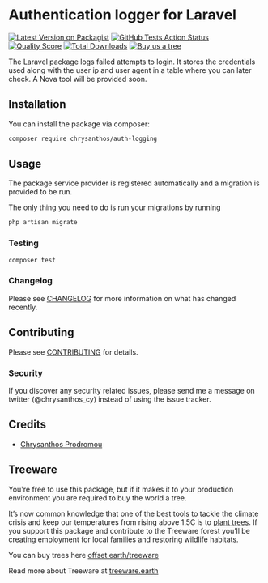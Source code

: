 # Authentication logger for Laravel

[![Latest Version on Packagist](https://img.shields.io/packagist/v/Chrysanthos/auth-logging.svg?style=flat-square)](https://packagist.org/packages/chrysanthos/auth-logging)
[![GitHub Tests Action Status](https://img.shields.io/github/workflow/status/chrysanthos/auth-logging/run-tests?label=tests)](https://github.com/chrysanthos/auth-logging/actions?query=workflow%3Arun-tests+branch%3Amaster)
[![Quality Score](https://img.shields.io/scrutinizer/g/chrysanthos/auth-logging.svg?style=flat-square)](https://scrutinizer-ci.com/g/chrysanthos/auth-logging)
[![Total Downloads](https://img.shields.io/packagist/dt/chrysanthos/auth-logging.svg?style=flat-square)](https://packagist.org/packages/chrysanthos/auth-logging)
[![Buy us a tree](https://img.shields.io/badge/Treeware-%F0%9F%8C%B3-lightgreen?style=for-the-badge)](https://offset.earth/treeware?gift-trees)

The Laravel package logs failed attempts to login. It stores the credentials used along with the user ip and user agent in a table where you can later check. A Nova tool will be provided soon. 

## Installation

You can install the package via composer:

```bash
composer require chrysanthos/auth-logging
```

## Usage

The package service provider is registered automatically and a migration is provided to be run. 

The only thing you need to do is run your migrations by running

``` bash
php artisan migrate
```

### Testing

``` bash
composer test
```

### Changelog

Please see [CHANGELOG](CHANGELOG.md) for more information on what has changed recently.

## Contributing

Please see [CONTRIBUTING](CONTRIBUTING.md) for details.

### Security

If you discover any security related issues, please send me a message on twitter (@chrysanthos_cy) instead of using the issue tracker.

## Credits

- [Chrysanthos Prodromou](https://github.com/chrysanthos)

## Treeware

You're free to use this package, but if it makes it to your production environment you are required to buy the world a tree.

It’s now common knowledge that one of the best tools to tackle the climate crisis and keep our temperatures from rising above 1.5C is to <a href="https://www.bbc.co.uk/news/science-environment-48870920">plant trees</a>. If you support this package and contribute to the Treeware forest you’ll be creating employment for local families and restoring wildlife habitats.

You can buy trees here [offset.earth/treeware](https://offset.earth/treeware?gift-trees)

Read more about Treeware at [treeware.earth](http://treeware.earth)
